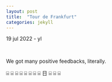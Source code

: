 ```yaml
---
layout: post
title:  "Tour de Frankfurt"
categories: jekyll
---
```

19 jul 2022 - yl

<br>


We got many positive feedbacks, literally.

⌸ ⌸ ⌸ ⌸ ⌸ ⌸ ⌸ ⌸ 日 ⌸ ⌸ ⌸

<br>
